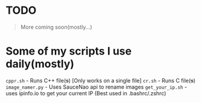 # TODO
> More coming soon(mostly...)

# Some of my scripts I use daily(mostly)

`cppr.sh` - Runs C++ file(~~s~~) [Only works on a single file]
`cr.sh`   - Runs C file(~~s~~) 
`image_namer.py` - Uses SauceNao api to rename images
`get_your_ip.sh` - uses ipinfo.io to get your current IP (Best used in .bashrc/.zshrc)
